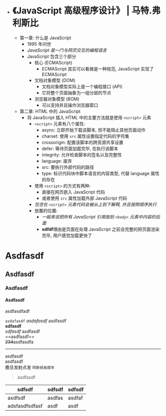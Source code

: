 - # 《JavaScript 高级程序设计》 | 马特.弗利斯比
	- 第一章: 什么是 JavaScript
		- 1995 年问世 
		- *JavaScript 是一门与网页交互的编程语言*
		- JavaScript 包含三个部分
			- 核心 (ECMAScript)
				- ECMAScript 其实可以看做是一种规范, JavaScript 实现了 ECMAScript
			- 文档对象模型 (DOM)
				- 文档对象模型实际上是一个编程接口 (API)
				- 它将整个页面抽象为一组分层的节点
			- 浏览器对象模型 (BOM)
				- 可以支持并且操作浏览器窗口
	- 第二章: HTML 中的 JavaScript
		- 将 JavaScript 插入 HTML 中的主要方法就是使用 `<script>` 元素
			- `<script>` 元素有八个属性:
				- async: 立即开始下载该脚本, 但不能阻止其他页面动作
				- charset: 使用 `src` 属性设置指定代码的字符集
				- crossorigin: 配置该脚本的跨资源共享设置
				- defer: 等待页面加载完毕, 在执行该脚本
				- integrity: 允许检查脚本的签名以及完整性
				- language: 废弃
				- src: 要执行外部代码的路径
				- type: 标识代码块中脚本语言的内容类型, 代替 language 属性的存在
			- 使用 `<script>` 的方式有两种:
				- 直接在网页嵌入 JavaScript 代码
				- 或者使用 `src` 属性加载外部 JavaScript 代码
			- *包含在 `<script>` 元素代码会被从上到下解释, 并且按照顺序执行*
			- 放置的位置:
				- *一般来说把所有 JavaScript 引用放到 `<body>` 元素中内容的后面*
				- **sdfdf**理由是页面在处理 JavaScript 之前会完整的把页面渲染完毕, 用户感觉加载更快了

# Asdfasdf

## Asdfasdf

### Asdfasdf

#### Asdfasdf

asdfasdfadf

`asdafasdf` *asdafasdf* asdfasdf  
**sdfasdf**  
*sdfasdf* asdfasdf  
==asdfasdf==  
~~234~~asdfasdfa

---

asdfasdf  
asdfasdf  
撒旦发射点发 `阿斯顿发顺丰`

> asdfasdf

| sdfsdf         | sdfsdf | sdfsdf |
| -------------- | ------ | ------ |
| asdfsdf        | asdfas | asdfaf |
| adsfasdfsdfasf | asdf   | asdf   |
